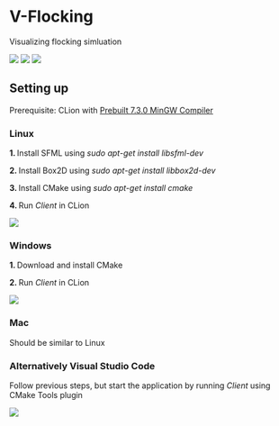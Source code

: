 # V-Flocking
Visualizing flocking simluation

<img src="https://github.com/viesa/V-Flocking/blob/master/preview0.png">
<img src="https://github.com/viesa/V-Flocking/blob/master/preview1.png">
<img src="https://github.com/viesa/V-Flocking/blob/master/previewGif0.gif">

## Setting up
Prerequisite: CLion with [Prebuilt 7.3.0 MinGW Compiler](https://sourceforge.net/projects/mingw-w64/files/Toolchains%20targetting%20Win64/Personal%20Builds/mingw-builds/7.3.0/threads-posix/seh/x86_64-7.3.0-release-posix-seh-rt_v5-rev0.7z/download)


### Linux
<b> 1. </b> Install SFML using <i>sudo apt-get install libsfml-dev</i>

<b> 2. </b> Install Box2D using <i>sudo apt-get install libbox2d-dev</i>

<b> 3. </b> Install CMake using <i>sudo apt-get install cmake</i>

<b> 4. </b> Run <i>Client</i> in CLion

<img src="https://github.com/viesa/V-Fractals/blob/master/startCLion.png">


### Windows
<b> 1. </b> Download and install CMake

<b> 2. </b> Run <i>Client</i> in CLion

<img src="https://github.com/viesa/V-Fractals/blob/master/startCLion.png">

### Mac
Should be similar to Linux


### Alternatively Visual Studio Code

Follow previous steps, but start the application by running <i>Client</i> using CMake Tools plugin

<img src="https://github.com/viesa/V-Algorithms/blob/master/startCMakeProject.png">
